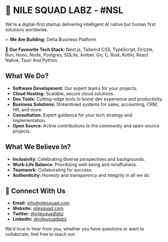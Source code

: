 # 🚀 NILE SQUAD LABZ - #NSL

We’re a digital-first startup delivering intelligent AI native but human first solutions worldwide.

🔥 **We Are Building:**
Delta Business Platform

🔧 **Our Favourite Tech Stack:**
Next.js, Tailwind CSS, TypeScript, Drizzle, Bun, Hono, Node, Postgres, SQLite, Amber, Go, C, Rust, Kotlin, React Native, Tauri And Python.

## What We Do?
- **Software Development:** Our expert teams for your projects.
- **Cloud Hosting:** Scalable, secure cloud solutions.
- **Dev Tools:** Cutting-edge tools to boost dev experience and productivity.
- **Business Solutions:** Streamlined systems for sales, accounting, CRM, HR, and more.
- **Consultation:** Expert guidance for your tech strategy and implementation.
- **Open Source:** Active contributions to the community and open-source projects.

## What We Believe In?
- **Inclusivity:** Celebrating diverse perspectives and backgrounds.
- **Work-Life Balance:** Prioritizing well-being and mindfulness.
- **Teamwork:** Collaborating for success.
- **Authenticity:** Honesty and transparency and integrity in all we do.

## 💬 Connect With Us
- **Email:** [info@nilesquad.com](mailto:info@nilesquad.com)
- **Website:** [nilesquad.com](https://nilesquad.com)
- **Twitter:** [@nilesquadlabz](https://twitter.com/nilesquadlabz)
- **LinkedIn:** [@nilesquadlabz](https://linkedin.com/company/nilesquadlabz)

We’d love to hear from you, whether you have questions or want to collaborate, feel free to reach out.
